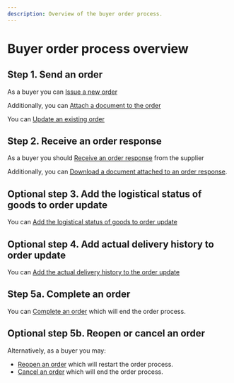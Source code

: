 ```yaml
---
description: Overview of the buyer order process.
---
```


# Buyer order process overview

## Step 1. Send an order

As a buyer you can [Issue a new order](issue/README.md)

Additionally, you can [Attach a document to the order](issue/attach-document.md)

You can [Update an existing order](update.md)

## Step 2. Receive an order response

As a buyer you should [Receive an order response](receive/README.md) from the supplier

Additionally, you can [Download a document attached to an order response](receive/download-document.md).

## Optional step 3. Add the logistical status of goods to order update

You can [Add the logistical status of goods to order update](update.md#logistics-status-in-the-planned-delivery-schedule)

## Optional step 4. Add actual delivery history to order update

You can [Add the actual delivery history to the order update](update.md#actual-delivery-history)

## Step 5a. Complete an order

You can [Complete an order](complete.md) which will end the order process.

## Optional step 5b. Reopen or cancel an order

Alternatively, as a buyer you may:

* [Reopen an order](reopen.md) which will restart the order process.
* [Cancel an order](cancel.md) which will end the order process.

